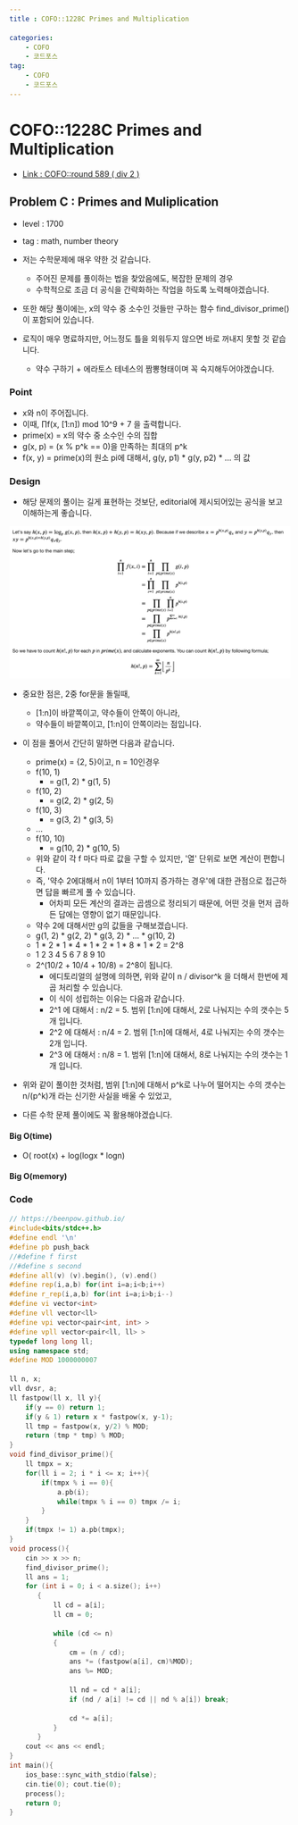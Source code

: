```yaml
---
title : COFO::1228C Primes and Multiplication

categories:
    - COFO
    - 코드포스
tag:
    - COFO
    - 코드포스
---
```

# COFO::1228C Primes and Multiplication
- [Link : COFO::round 589 ( div 2 )](https://codeforces.com/problemset/problem/1228/C)

## Problem C : Primes and Muliplication

- level : 1700
- tag : math, number theory
- 저는 수학문제에 매우 약한 것 같습니다.
  - 주어진 문제를 풀이하는 법을 찾았음에도, 복잡한 문제의 경우
  - 수학적으로 조금 더 공식을 간략화하는 작업을 하도록 노력해야겠습니다.

- 또한 해당 풀이에는, x의 약수 중 소수인 것들만 구하는 함수 find_divisor_prime()이 포함되어 있습니다.
- 로직이 매우 명료하지만, 어느정도 틀을 외워두지 않으면 바로 꺼내지 못할 것 같습니다.
  - 약수 구하기 + 에라토스 테네스의 짬뽕형태이며 꼭 숙지해두어야겠습니다.

### Point
- x와 n이 주어집니다.
- 이때, ∏f(x, [1:n]) mod 10^9 + 7 을 출력합니다.
- prime(x) = x의 약수 중 소수인 수의 집합
- g(x, p) = (x % p^k == 0)을 만족하는 최대의 p^k
- f(x, y) = prime(x)의 원소 pi에 대해서, g(y, p1) * g(y, p2) * ... 의 값

### Design
- 해당 문제의 풀이는 길게 표현하는 것보단, editorial에 제시되어있는 공식을 보고 이해하는게 좋습니다.

![img1](./img/2020-09-14-cofo-1228C-1.png)

- 중요한 점은, 2중 for문을 돌릴때,
  - [1:n]이 바깥쪽이고, 약수들이 안쪽이 아니라,
  - 약수들이 바깥쪽이고, [1:n]이 안쪽이라는 점입니다.
- 이 점을 풀어서 간단히 말하면 다음과 같습니다.
  - prime(x) = {2, 5}이고, n = 10인경우
  - f(10, 1)
    - = g(1, 2) * g(1, 5)
  - f(10, 2)
    - = g(2, 2) * g(2, 5)
  - f(10, 3)
    - = g(3, 2) * g(3, 5)
  - ...
  - f(10, 10)
    - = g(10, 2) * g(10, 5)
  - 위와 같이 각 f 마다 따로 값을 구할 수 있지만, '열' 단위로 보면 계산이 편합니다.
  - 즉, '약수 2에대해서 n이 1부터 10까지 증가하는 경우'에 대한 관점으로 접근하면 답을 빠르게 풀 수 있습니다.
    - 어차피 모든 계산의 결과는 곱셈으로 정리되기 때문에, 어떤 것을 먼저 곱하든 답에는 영향이 없기 때문입니다.
  - 약수 2에 대해서만 g의 값들을 구해보겠습니다.
  - g(1, 2) * g(2, 2) * g(3, 2) * ... * g(10, 2)
  - 1 * 2 * 1 * 4 * 1 * 2 * 1 * 8 * 1 * 2 = 2^8
  - 1   2   3   4   5   6   7   8   9  10
  - 2^(10/2 + 10/4 + 10/8) = 2^8이 됩니다.
    - 에디토리얼의 설명에 의하면, 위와 같이 n / divisor^k 을 더해서 한번에 제곱 처리할 수 있습니다.
    - 이 식이 성립하는 이유는 다음과 같습니다.
    - 2^1 에 대해서 : n/2 = 5. 범위 [1:n]에 대해서, 2로 나눠지는 수의 갯수는 5개 입니다.
    - 2^2 에 대해서 : n/4 = 2. 범위 [1:n]에 대해서, 4로 나눠지는 수의 갯수는 2개 입니다.
    - 2^3 에 대해서 : n/8 = 1. 범위 [1:n]에 대해서, 8로 나눠지는 수의 갯수는 1개 입니다.

- 위와 같이 풀이한 것처럼, 범위 [1:n]에 대해서 p^k로 나누어 떨어지는 수의 갯수는 n/(p^k)개 라는 신기한 사실을 배울 수 있었고,
- 다른 수학 문제 풀이에도 꼭 활용해야겠습니다.

#### Big O(time)
- O( root(x) + log(logx * logn)

#### Big O(memory)

### Code

```cpp
// https://beenpow.github.io/
#include<bits/stdc++.h>
#define endl '\n'
#define pb push_back
//#define f first
//#define s second
#define all(v) (v).begin(), (v).end()
#define rep(i,a,b) for(int i=a;i<b;i++)
#define r_rep(i,a,b) for(int i=a;i>b;i--)
#define vi vector<int>
#define vll vector<ll>
#define vpi vector<pair<int, int> >
#define vpll vector<pair<ll, ll> >
typedef long long ll;
using namespace std;
#define MOD 1000000007

ll n, x;
vll dvsr, a;
ll fastpow(ll x, ll y){
    if(y == 0) return 1;
    if(y & 1) return x * fastpow(x, y-1);
    ll tmp = fastpow(x, y/2) % MOD;
    return (tmp * tmp) % MOD;
}
void find_divisor_prime(){
    ll tmpx = x;
    for(ll i = 2; i * i <= x; i++){
        if(tmpx % i == 0){
            a.pb(i);
            while(tmpx % i == 0) tmpx /= i;
        }
    }
    if(tmpx != 1) a.pb(tmpx);
}
void process(){
    cin >> x >> n;
    find_divisor_prime();
    ll ans = 1;
    for (int i = 0; i < a.size(); i++)
       {
           ll cd = a[i];
           ll cm = 0;
    
           while (cd <= n)
           {
               cm = (n / cd);
               ans *= (fastpow(a[i], cm)%MOD);
               ans %= MOD;
    
               ll nd = cd * a[i];
               if (nd / a[i] != cd || nd % a[i]) break;
    
               cd *= a[i];
           }
       }
    cout << ans << endl;
}
int main(){
    ios_base::sync_with_stdio(false);
    cin.tie(0); cout.tie(0);
    process();
    return 0;
}
```
